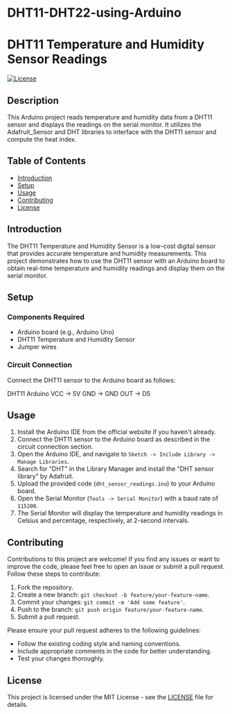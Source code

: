# DHT11-DHT22-using-Arduino

# DHT11 Temperature and Humidity Sensor Readings

[![License](https://img.shields.io/badge/License-MIT-blue.svg)](https://opensource.org/licenses/MIT)

## Description

This Arduino project reads temperature and humidity data from a DHT11 sensor and displays the readings on the serial monitor. It utilizes the Adafruit_Sensor and DHT libraries to interface with the DHT11 sensor and compute the heat index.


## Table of Contents

- [Introduction](#introduction)
- [Setup](#setup)
- [Usage](#usage)
- [Contributing](#contributing)
- [License](#license)

## Introduction

The DHT11 Temperature and Humidity Sensor is a low-cost digital sensor that provides accurate temperature and humidity measurements. This project demonstrates how to use the DHT11 sensor with an Arduino board to obtain real-time temperature and humidity readings and display them on the serial monitor.

## Setup

### Components Required

- Arduino board (e.g., Arduino Uno)
- DHT11 Temperature and Humidity Sensor
- Jumper wires

### Circuit Connection

Connect the DHT11 sensor to the Arduino board as follows:


DHT11    Arduino
  VCC  ->   5V
  GND  ->   GND
  OUT  ->   D5



## Usage

1. Install the Arduino IDE from the official website if you haven't already.
2. Connect the DHT11 sensor to the Arduino board as described in the circuit connection section.
3. Open the Arduino IDE, and navigate to `Sketch -> Include Library -> Manage Libraries`.
4. Search for "DHT" in the Library Manager and install the "DHT sensor library" by Adafruit.
5. Upload the provided code (`dht_sensor_readings.ino`) to your Arduino board.
6. Open the Serial Monitor (`Tools -> Serial Monitor`) with a baud rate of `115200`.
7. The Serial Monitor will display the temperature and humidity readings in Celsius and percentage, respectively, at 2-second intervals.

## Contributing

Contributions to this project are welcome! If you find any issues or want to improve the code, please feel free to open an issue or submit a pull request. Follow these steps to contribute:

1. Fork the repository.
2. Create a new branch: `git checkout -b feature/your-feature-name`.
3. Commit your changes: `git commit -m 'Add some feature'`.
4. Push to the branch: `git push origin feature/your-feature-name`.
5. Submit a pull request.

Please ensure your pull request adheres to the following guidelines:
- Follow the existing coding style and naming conventions.
- Include appropriate comments in the code for better understanding.
- Test your changes thoroughly.

## License

This project is licensed under the MIT License - see the [LICENSE](LICENSE) file for details.

